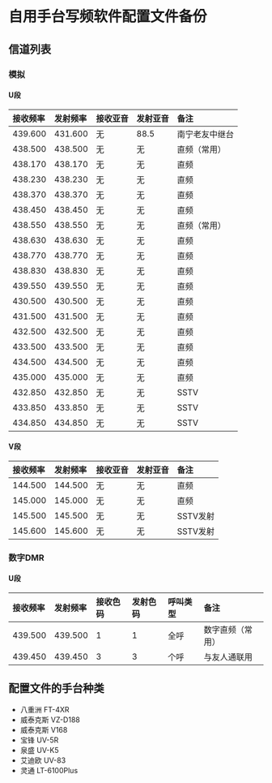 # 自用手台写频软件配置文件备份

## 信道列表

### 模拟

#### U段

| 接收频率 | 发射频率 | 接收亚音 | 发射亚音 | 备注 |
| :------ | :---- | :------ | :------ | :------ |
| 439.600 | 431.600 | 无 | 88.5 | 南宁老友中继台 |
| 438.500 | 438.500 | 无 | 无 | 直频（常用） |
| 438.170 | 438.170 | 无 | 无 | 直频 |
| 438.230 | 438.230 | 无 | 无 | 直频 |
| 438.370 | 438.370 | 无 | 无 | 直频 |
| 438.450 | 438.450 | 无 | 无 | 直频 |
| 438.550 | 438.550 | 无 | 无 | 直频（常用） |
| 438.630 | 438.630 | 无 | 无 | 直频 |
| 438.770 | 438.770 | 无 | 无 | 直频 |
| 438.830 | 438.830 | 无 | 无 | 直频 |
| 439.550 | 439.550 | 无 | 无 | 直频 |
| 430.500 | 430.500 | 无 | 无 | 直频 |
| 431.500 | 431.500 | 无 | 无 | 直频 |
| 432.500 | 432.500 | 无 | 无 | 直频 |
| 433.500 | 433.500 | 无 | 无 | 直频 |
| 434.500 | 434.500 | 无 | 无 | 直频 |
| 435.000 | 435.000 | 无 | 无 | 直频 |
| 432.850 | 432.850 | 无 | 无 | SSTV |
| 433.850 | 433.850 | 无 | 无 | SSTV |
| 434.850 | 434.850 | 无 | 无 | SSTV |

#### V段

| 接收频率 | 发射频率 | 接收亚音 | 发射亚音 | 备注 |
| :------ | :---- | :------ | :------ | :------ |
| 144.500 | 144.500 | 无 | 无 | 直频 |
| 145.000 | 145.000 | 无 | 无 | 直频 |
| 145.500 | 145.500 | 无 | 无 | SSTV发射 |
| 145.600 | 145.600 | 无 | 无 | SSTV发射 |

### 数字DMR

#### U段

| 接收频率 | 发射频率 | 接收色码 | 发射色码 | 呼叫类型 | 备注 |
| :------ | :---- | :------ | :------ | :------ | :------ |
| 439.500 | 439.500 | 1 | 1 | 全呼 | 数字直频（常用） |
| 439.450 | 439.450 | 3 | 3 | 个呼 | 与友人通联用 |

## 配置文件的手台种类

- 八重洲 FT-4XR
- 威泰克斯 VZ-D188
- 威泰克斯 V168
- 宝锋 UV-5R
- 泉盛 UV-K5
- 艾迪欧 UV-83
- 灵通 LT-6100Plus

